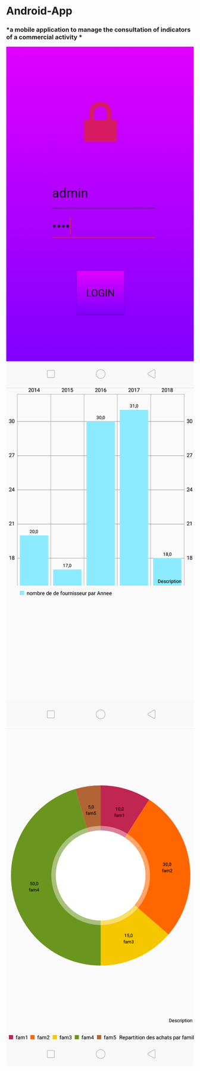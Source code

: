 # Android-App 
### *a mobile application to manage the consultation of indicators of a commercial activity *

<img src="mobile.png" />
<img src="mobile1.png"/>
<img src="mobile00.png"/>
